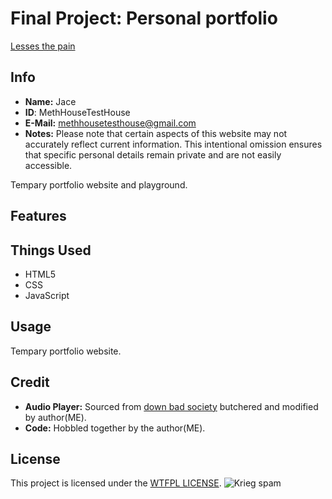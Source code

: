 # Final Project: Personal portfolio

[Lesses the pain](https://www.youtube.com/watch?v=ifLqzLEB3E0)

## Info
- **Name:** Jace
- **ID**: MethHouseTestHouse
- **E-Mail:** methhousetesthouse@gmail.com
- **Notes:** Please note that certain aspects of this website may not accurately reflect current information. This intentional omission ensures that specific personal details remain private and are not easily accessible.


Tempary portfolio website and playground.


## Features


## Things Used
- HTML5
- CSS
- JavaScript

## Usage
Tempary portfolio website.

## Credit
 - **Audio Player:** Sourced from [down bad society](https://mrdbs.net/) butchered and modified by author(ME).
 - **Code:** Hobbled together by the author(ME).

## License

This project is licensed under the [WTFPL LICENSE](http://www.wtfpl.net/).
![Krieg spam](https://github.com/MethHouseTestHouse/MethHouseTestHouse.github.io/assets/161373252/1711f008-2296-474e-9916-c54529714ecc)
